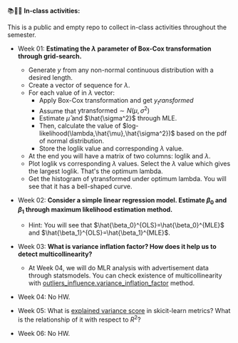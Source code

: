 📚📖📝 **In-class activities:**


 This is a public and empty repo to collect in-class activities throughout the semester.
 
 - Week 01: **Estimating the $\lambda$ parameter of Box-Cox transformation through grid-search.**
   
   - Generate $y$ from any non-normal continuous distribution with a desired length.
   - Create a vector of sequence for $\lambda$.
   - For each value of in $\lambda$ vector:
      - Apply Box-Cox transformation and get $y_transformed$
      - Assume that $\text{ytransformed} \sim N(\mu, \sigma^2)$
      - Estimate $\hat{\mu}$ and $\hat{\sigma^2}$ through MLE.
      - Then, calculate the value of $log-likelihood(\lambda,\hat{\mu},\hat{\sigma^2})$ based on the pdf of normal distribution.
      - Store the loglik value and corresponding $\lambda$ value.
    - At the end you will have a matrix of two columns: loglik and $\lambda$.
    - Plot loglik vs corresponding $\lambda$ values. Select the $\lambda$ value which gives the largest loglik. That's the optimum lambda.
    - Get the histogram of $\text{ytransformed}$ under optimum lambda. You will see that it has a bell-shaped curve.
    
  - Week 02: **Consider a simple linear regression model. Estimate $\beta_0$ and $\beta_1$ through maximum likelihood estimation method.**
    
    - Hint: You will see that $\hat{\beta_0}^{OLS}=\hat{\beta_0}^{MLE}$ and $\hat{\beta_1}^{OLS}=\hat{\beta_1}^{MLE}$.

  - Week 03: **What is variance inflation factor? How does it help us to detect multicollinearity?**
  
    - At Week 04, we will do MLR analysis with advertisement data through statsmodels. You can check existence of multicollinearity with
    [outliers_influence.variance_inflation_factor](https://www.statsmodels.org/dev/generated/statsmodels.stats.outliers_influence.variance_inflation_factor.html) method.
  
  - Week 04: No HW.
  - Week 05: What is [explained variance score](https://scikit-learn.org/stable/modules/generated/sklearn.metrics.explained_variance_score.html) in skicit-learn metrics? What is the relationship of it with respect to $R^2$?  
  - Week 06: No HW.
